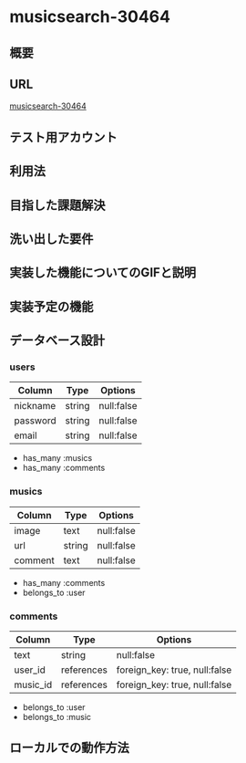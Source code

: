 # musicsearch-30464

## 概要


## URL
[musicsearch-30464](urlを入れる)

## テスト用アカウント


## 利用法


## 目指した課題解決

## 洗い出した要件

## 実装した機能についてのGIFと説明

## 実装予定の機能

## データベース設計



### users

|Column              |Type     |Options                |
|--------------------|---------|-----------------------|
| nickname           | string  | null:false            |
| password           | string  | null:false            |
| email              | string  | null:false            |

- has_many :musics
- has_many :comments

### musics

|Column              |Type     |Options           |
|-----------------|---------|---------------------|
| image           | text    | null:false          |??
| url             | string  | null:false          |
| comment         | text    | null:false          |

- has_many :comments
- belongs_to :user

### comments

|Column        |Type     |Options                           |
|--------------|---------|----------------------------------|
| text         | string  | null:false                       |
| user_id      | references | foreign_key: true, null:false |
| music_id     | references | foreign_key: true, null:false |

- belongs_to :user
- belongs_to :music
## ローカルでの動作方法